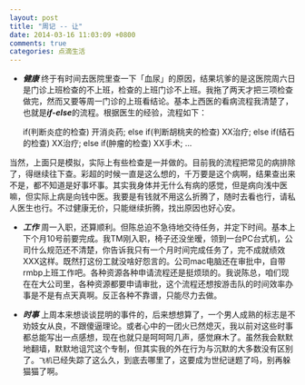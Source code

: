 ```yaml
---
layout: post
title: "周记 -- 让"
date: 2014-03-16 11:03:09 +0800
comments: true
categories: 点滴生活
---
```


* ***健康*** 终于有时间去医院里查一下「血尿」的原因，结果坑爹的是这医院周六日是门诊上班检查的不上班，检查的上班门诊不上班。我拖了两天才把三项检查做完，然而又要等周一门诊的上班看结论。基本上西医的看病流程我清楚了，也就是***if-else***的流程。根据医生的经验，流程如下：

	
	if(判断炎症的检查)
		开消炎药;
	else if(判断胡桃夹的检查)
		XX治疗;
	else if(结石的检查)
		XX治疗;
	else if(肿瘤的检查)
		XX手术;
	...
	


当然，上面只是模拟，实际上有些检查是一并做的。目前我的流程把常见的病排除了，得继续往下查。彩超的时候一直是这么想的，千万要是这个病啊，结果查出来不是，都不知道是好事坏事。其实我身体并无什么有病的感觉，但是病向浅中医嘛，但实际上病是向钱中医。我要是有钱就不用这么折腾了，随时去看也行，请私人医生也行。不过健康无价，只能继续折腾，找出原因也好心安。

* ***工作*** 周一入职，还算顺利。但陈总迫不急待地交待任务，并定下时间。基本上下个月10号前要完成。我TM刚入职，椅子还没坐暧，领到一台PC台式机，公司什么规范还不清楚，你告诉我只有一个月时间完成任务了，完不成就绩效XXX这样。既然打这份工就没啥好怨言的。公司mac电脑还在审批中，自带rmbp上班工作吧。各种资源各种申请流程还是挺烦琐的。我说陈总，咱们现在在大公司里，各种资源都要申请审批，这个流程还想按游击队的时间效率办事是不是有点天真啊。反正各种不靠谱，只能尽力去做。


* ***时事*** 上周本来想谈谈昆明的事件的，后来想想算了，一个男人成熟的标志是不劝妓女从良，不跟傻逼理论。或者心中的一团火已然熄灭，我以前对这些时事都总能写出一点感想，现在也就只是呵呵呵几声，感觉麻木了。虽然我会默默地翻墙，默默地诅咒这个专制，但其实我的外在行为与沉默的大多数没有区别了。`飞机`已经失踪了这么久，到底去哪里了，这要成为世纪谜题了吗，别再躲猫猫了啊。



